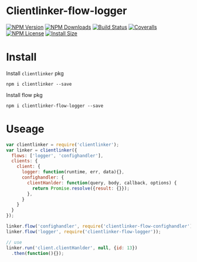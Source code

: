 Clientlinker-flow-logger
========================

[![NPM Version][npm-image]][npm-url]
[![NPM Downloads][downloads-image]][npm-url]
[![Build Status][travis-image]][travis-url]
[![Coveralls][coveralls-image]][coveralls-url]
[![NPM License][license-image]][npm-url]
[![Install Size][install-size-image]][install-size-url]


# Install

Install `clientlinker` pkg

```shell
npm i clientlinker --save
```

Install flow pkg

```shell
npm i clientlinker-flow-logger --save
```


# Useage

```javascript
var clientlinker = require('clientlinker');
var linker = clientlinker({
  flows: ['logger', 'confighandler'],
  clients: {
    client: {
      logger: function(runtime, err, data){},
      confighandler: {
        clientHanlder: function(query, body, callback, options) {
          return Promise.resolve({result: {}});
        },
      }
    }
  }
});

linker.flow('confighandler', require('clientlinker-flow-confighandler'));
linker.flow('logger', require('clientlinker-flow-logger'));

// use
linker.run('client.clientHanlder', null, {id: 13})
  .then(function(){});
```


[npm-image]: http://img.shields.io/npm/v/clientlinker-flow-logger.svg
[downloads-image]: http://img.shields.io/npm/dm/clientlinker-flow-logger.svg
[npm-url]: https://www.npmjs.org/package/clientlinker-flow-logger
[travis-image]: http://img.shields.io/travis/Bacra/node-clientlinker-flow-logger/master.svg?label=linux
[travis-url]: https://travis-ci.org/Bacra/node-clientlinker-flow-logger
[coveralls-image]: https://img.shields.io/coveralls/Bacra/node-clientlinker-flow-logger.svg
[coveralls-url]: https://coveralls.io/github/Bacra/node-clientlinker-flow-logger
[license-image]: http://img.shields.io/npm/l/clientlinker-flow-logger.svg
[install-size-url]: https://packagephobia.now.sh/result?p=clientlinker-flow-logger
[install-size-image]: https://packagephobia.now.sh/badge?p=clientlinker-flow-logger
